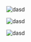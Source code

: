 ![dasd](https://storage.googleapis.com/nextgrid_github_repo_visuals/Github%20Graphics%20/big-banner.jpg)

![dasd](https://storage.googleapis.com/nextgrid_github_repo_visuals/Github%20Graphics%20/small-banner.jpg)

![dasd](https://storage.googleapis.com/nextgrid_github_repo_visuals/Github%20Graphics%20/partner-banner.jpg)
